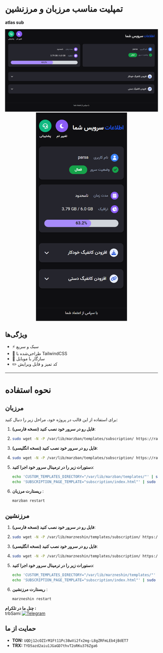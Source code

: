 # تمپلیت مناسب مرزبان و مرزنشین 

**atlas sub** 

<p align="center">
    <img src="https://raw.githubusercontent.com/parsarzn/atlas-sub/main/desktop.png" alt="SubPage screenshots" width="800" height="auto">
    <img src="https://raw.githubusercontent.com/parsarzn/atlas-sub/main/mobile.png" alt="SubPage screenshots" width="300" height="auto">
</p>

  </a>
</p>

## ویژگی‌ها
- ⚡ سبک و سریع
- 🎨 طراحی‌شده با TailwindCSS
- 📱 سازگار با موبایل
- ✏️ کد تمیز و قابل ویرایش

---

# نحوه استفاده

## مرزبان

برای استفاده از  این قالب در پروژه خود، مراحل زیر را دنبال کنید:

1. **فایل رو در سرور خود نصب کنید (نسخه فارسی)**:
2. 
   ```bash
   sudo wget -N -P /var/lib/marzban/templates/subscription/ https://raw.githubusercontent.com/trbsami/atlas-sub/main/src/marzban/fa/index.html

1. **فایل رو در سرور خود نصب کنید (نسخه انگلیسی)**:
2. 
   ```bash
   sudo wget -N -P /var/lib/marzban/templates/subscription/ https://raw.githubusercontent.com/trbsami/atlas-sub/main/src/marzban/en/index.html   
3. **دستورات زیر را در ترمینال سرور خود اجرا کنید**:
   ```bash
   echo 'CUSTOM_TEMPLATES_DIRECTORY="/var/lib/marzban/templates/"' | sudo tee -a /opt/marzban/.env
   echo 'SUBSCRIPTION_PAGE_TEMPLATE="subscription/index.html"' | sudo tee -a /opt/marzban/.env
4. **ریستارت مرزبان** :


   ```bash
   marzban restart
## مرزنشین 

1. **فایل رو در سرور خود نصب کنید (نسخه فارسی)**:
2. 
   ```bash
   sudo wget -N -P /var/lib/marzneshin/templates/subscription/ https://raw.githubusercontent.com/trbsami/atlas-sub/main/src/marzneshin/fa/index.html

1. **فایل رو در سرور خود نصب کنید (نسخه انگلیسی)**:
2. 
   ```bash
   sudo wget -N -P /var/lib/marzneshin/templates/subscription/ https://raw.githubusercontent.com/trbsami/atlas-sub/main/src/marzneshin/en/index.html   
3. **دستورات زیر را در ترمینال سرور خود اجرا کنید**:
   ```bash
   echo 'CUSTOM_TEMPLATES_DIRECTORY="/var/lib/marzneshin/templates/"' | sudo tee -a /etc/opt/marzneshin/.env
   echo 'SUBSCRIPTION_PAGE_TEMPLATE="subscription/index.html"' | sudo tee -a /etc/opt/marzneshin/.env
4. **ریستارت مرزنشین** :


   ```bash
   marzneshin restart

**چنل ما در تلکرام :**  
trbSami   [![Telegram](https://img.shields.io/badge/Telegram-26A5E4?logo=telegram&logoColor=white)](https://t.me/trbsami)


## حمایت از ما
- **TON:** `UQDj12cOZIrM1Ft11Pc38wVi2fx2mg-L8gZRFmLEb4jBdET7`
- **TRX:** `TYD5azd2aiu1JGaGD7thvT2oRKu376Zga6`

